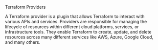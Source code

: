 Terraform Providers

A Terraform provider is a plugin that allows Terraform to interact with various APIs and services. 
Providers are responsible for managing the lifecycle of resources within different cloud platforms, services, or infrastructure tools. 
They enable Terraform to create, update, and delete resources across many different services like AWS, Azure, Google Cloud, and many others.
